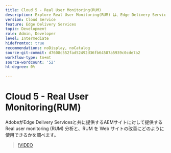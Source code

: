 ```yaml
---
title: Cloud 5 - Real User Monitoring(RUM)
description: Explore Real User Monitoring(RUM) は、Edge Delivery Servicesで機能します。
version: Cloud Service
feature: Edge Delivery Services
topic: Development
role: Admin, Developer
level: Intermediate
hidefromtoc: true
recommendations: noDisplay, noCatalog
source-git-commit: d7608c552fad52492d36fb64587a5939c0cde7a2
workflow-type: tm+mt
source-wordcount: '52'
ht-degree: 0%

---
```


# Cloud 5 - Real User Monitoring(RUM)

AdobeがEdge Delivery Servicesと共に提供するAEMサイトに対して提供する Real user monitoring (RUM) 分析と、RUM を Web サイトの改善にどのように使用できるかを調べます。

>[!VIDEO](https://video.tv.adobe.com/v/3427495?quality=12&learn=on)

